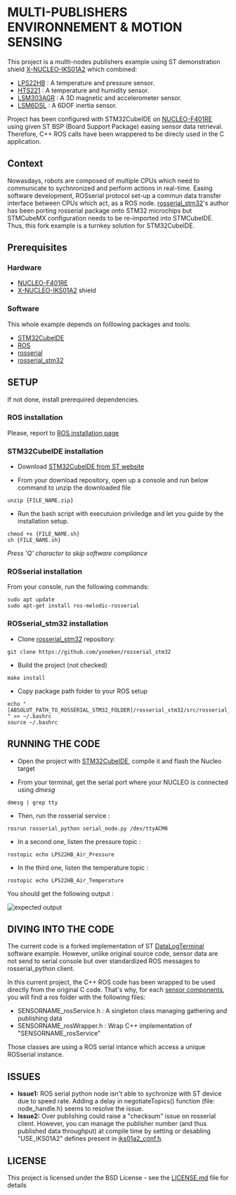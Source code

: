 # MULTI-PUBLISHERS ENVIRONNEMENT & MOTION SENSING

This project is a mullti-nodes publishers example using ST demonstration shield [X-NUCLEO-IKS01A2](https://www.st.com/content/st_com/en/products/ecosystems/stm32-open-development-environment/stm32-nucleo-expansion-boards/stm32-ode-sense-hw/x-nucleo-iks01a2.html) which combined:
-   [LPS22HB](https://www.st.com/en/mems-and-sensors/lps22hb.html#overview) : A temperature and pressure sensor.
-   [HTS221](https://www.st.com/en/mems-and-sensors/hts221.html) : A temperature and humidity sensor.
-   [LSM303AGR](https://www.st.com/en/mems-and-sensors/lsm303agr.html) : A 3D magnetic and accelerometer sensor.
-   [LSM6DSL](https://www.st.com/en/mems-and-sensors/lsm6dsl.html/) : A 6DOF inertia sensor.

Project has been configured with STM32CubeIDE on [NUCLEO-F401RE](https://www.st.com/content/st_com/en/products/evaluation-tools/product-evaluation-tools/mcu-mpu-eval-tools/stm32-mcu-mpu-eval-tools/stm32-nucleo-boards/nucleo-f401re.html) using given ST BSP (Board Support Package) easing sensor data retrieval. Therefore, C++ ROS calls have been wrappered to be direcly used in the C application.

## Context

Nowasdays, robots are composed of multiple CPUs which need to communicate to sychnronized and perform actions in real-time. Easing software development, ROSserial protocol set-up a commun data transfer interface between CPUs which act, as a ROS node.
[rosserial_stm32](https://github.com/yoneken/rosserial_stm32)'s author has been porting rosserial package onto STM32 microchips but STMCubeMX configuration needs to be re-imported into STMCubeIDE. Thus, this fork example is a turnkey solution for STM32CubeIDE.

## Prerequisites

### Hardware

* [NUCLEO-F401RE](https://www.st.com/content/st_com/en/products/evaluation-tools/product-evaluation-tools/mcu-mpu-eval-tools/stm32-mcu-mpu-eval-tools/stm32-nucleo-boards/nucleo-f401re.html)
* [X-NUCLEO-IKS01A2](https://www.st.com/content/st_com/en/products/ecosystems/stm32-open-development-environment/stm32-nucleo-expansion-boards/stm32-ode-sense-hw/x-nucleo-iks01a2.html) shield

### Software

This whole example depends on folllowing packages and tools:
* [STM32CubeIDE](https://www.st.com/en/development-tools/stm32cubeide.html) 
* [ROS](https://www.ros.org/)
* [rosserial](http://wiki.ros.org/rosserial)
* [rosserial_stm32](https://github.com/yoneken/rosserial_stm32)

## SETUP

If not done, install prerequired dependencies.

### ROS installation

Please, report to [ROS installation page](http://wiki.ros.org/melodic/Installation/Ubuntu)

### STM32CubeIDE installation

* Download [STM32CubeIDE from ST website](https://www.st.com/en/development-tools/stm32cubeide.html)

* From your download repository, open up a console and run below command to unzip the downloaded file

```
unzip {FILE_NAME.zip}
```

* Run the bash script with executuion priviledge and let you guide by the installation setup.

```
chmod +x {FILE_NAME.sh}
sh {FILE_NAME.sh}
```

*Press 'Q' character to skip software compliance*

### ROSserial installation

From your console, run the following commands:


```
sudo apt update
sudo apt-get install ros-melodic-rosserial
```

### ROSserial_stm32 installation

* Clone [rosserial_stm32](https://github.com/yoneken/rosserial_stm32) repository:
```
git clone https://github.com/yoneken/rosserial_stm32
```

* Build the project (not checked)
```
make install
```

* Copy package path folder to your ROS setup
```
echo "[ABSOLUT_PATH_TO_ROSSERIAL_STM32_FOLDER]/rosserial_stm32/src/rosserial_stm32
" >> ~/.bashrc
source ~/.bashrc
```

## RUNNING THE CODE


* Open the project with [STM32CubeIDE](https://www.st.com/en/development-tools/stm32cubeide.html), compile it and flash the Nucleo target

* From your terminal, get the serial port where your NUCLEO is connected using *dmesg*

```
dmesg | grep tty
```

* Then, run the rosserial service :

```
rosrun rosserial_python serial_node.py /dev/ttyACM0
```

* In a second one, listen the pressure topic :
```
rostopic echo LPS22HB_Air_Pressure
```
* In the third one, listen the temperature topic :
```
rostopic echo LPS22HB_Air_Temperature
```
You should get the following output :

![expected output](/Assets/outputs.png)

## DIVING INTO THE CODE

The current code is a forked implementation of ST [DataLogTerminal](https://www.st.com/content/st_com/en/products/embedded-software/mcu-mpu-embedded-software/stm32-embedded-software/stm32cube-expansion-packages/x-cube-mems1.html) software example. However, unlike original source code, sensor data are not send to serial console but over standardized ROS messages to rosserial_python client.

In this current project, the C++ ROS code has been wrapped to be used directly from the original C code. That's why, for each [sensor components](Drivers/BSP/Components), you will find a ros folder with the following files:
*   SENSORNAME_rosService.h : A singleton class managing gathering and publishing data
*   SENSORNAME_rosWrapper.h : Wrap C++ implementation of "SENSORNAME_rosService"

Those classes are using a ROS serial intance which access a unique ROSserial instance.


## ISSUES

* **Issue1:** ROS serial python node isn't able to sychronize with ST device due to speed rate. Adding a delay in negotiateTopics() function (file: node_handle.h) seems to resolve the issue.
* **Issue2:** Over publishing could raise a "checksum" issue on rosserial client. However, you can manage the publisher number (and thus published data throughput) at compile time by setting or desabling "USE_IKS01A2" defines present in [iks01a2_conf.h](MEMS/Target/iks01a2_conf.h#L33).


## LICENSE

This project is licensed under the BSD License - see the [LICENSE.md](LICENSE.md) file for details
